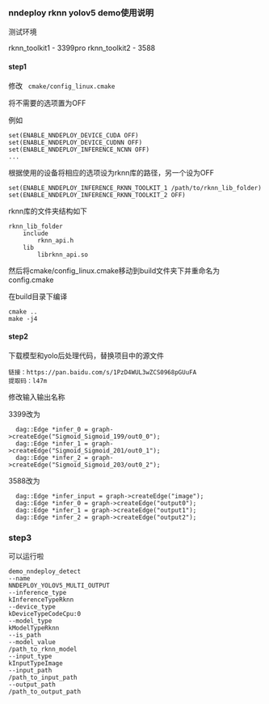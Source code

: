### nndeploy rknn yolov5 demo使用说明

测试环境

rknn_toolkit1 - 3399pro
rknn_toolkit2 - 3588

#### step1

修改 ``` cmake/config_linux.cmake``` 

将不需要的选项置为OFF

例如

```
set(ENABLE_NNDEPLOY_DEVICE_CUDA OFF)
set(ENABLE_NNDEPLOY_DEVICE_CUDNN OFF)
set(ENABLE_NNDEPLOY_INFERENCE_NCNN OFF)
...
```

根据使用的设备将相应的选项设为rknn库的路径，另一个设为OFF
```
set(ENABLE_NNDEPLOY_INFERENCE_RKNN_TOOLKIT_1 /path/to/rknn_lib_folder)
set(ENABLE_NNDEPLOY_INFERENCE_RKNN_TOOLKIT_2 OFF)
```

rknn库的文件夹结构如下

```
rknn_lib_folder
	include
		rknn_api.h
	lib
		librknn_api.so
```

然后将cmake/config_linux.cmake移动到build文件夹下并重命名为config.cmake

在build目录下编译

```
cmake ..
make -j4
```

#### step2

下载模型和yolo后处理代码，替换项目中的源文件

```
链接：https://pan.baidu.com/s/1PzD4WUL3wZCS0968pGUuFA 
提取码：l47m 
```

修改输入输出名称

3399改为

```
  dag::Edge *infer_0 = graph->createEdge("Sigmoid_Sigmoid_199/out0_0");
  dag::Edge *infer_1 = graph->createEdge("Sigmoid_Sigmoid_201/out0_1");
  dag::Edge *infer_2 = graph->createEdge("Sigmoid_Sigmoid_203/out0_2");
```

3588改为

```
  dag::Edge *infer_input = graph->createEdge("image");
  dag::Edge *infer_0 = graph->createEdge("output0");
  dag::Edge *infer_1 = graph->createEdge("output1");
  dag::Edge *infer_2 = graph->createEdge("output2");
```

### step3

可以运行啦


```
demo_nndeploy_detect
--name
NNDEPLOY_YOLOV5_MULTI_OUTPUT
--inference_type
kInferenceTypeRknn
--device_type
kDeviceTypeCodeCpu:0
--model_type
kModelTypeRknn
--is_path
--model_value
/path_to_rknn_model
--input_type
kInputTypeImage
--input_path
/path_to_input_path
--output_path
/path_to_output_path
```

